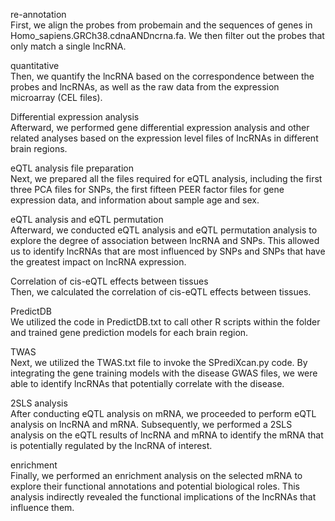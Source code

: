 re-annotation  
First, we align the probes from probemain and the sequences of genes in Homo_sapiens.GRCh38.cdnaANDncrna.fa. We then filter out the probes that only match a single lncRNA.  
  
quantitative  
Then, we quantify the lncRNA based on the correspondence between the probes and lncRNAs, as well as the raw data from the expression microarray (CEL files).  
  
Differential expression analysis  
Afterward, we performed gene differential expression analysis and other related analyses based on the expression level files of lncRNAs in different brain regions.  
  
eQTL analysis file preparation  
Next, we prepared all the files required for eQTL analysis, including the first three PCA files for SNPs, the first fifteen PEER factor files for gene expression data, and information about sample age and sex.
  
eQTL analysis and eQTL permutation  
Afterward, we conducted eQTL analysis and eQTL permutation analysis to explore the degree of association between lncRNA and SNPs. This allowed us to identify lncRNAs that are most influenced by SNPs and SNPs that have the greatest impact on lncRNA expression.  
  
Correlation of cis-eQTL effects between tissues  
Then, we calculated the correlation of cis-eQTL effects between tissues.  
  
PredictDB  
We utilized the code in PredictDB.txt to call other R scripts within the folder and trained gene prediction models for each brain region.  
  
TWAS  
Next, we utilized the TWAS.txt file to invoke the SPrediXcan.py code. By integrating the gene training models with the disease GWAS files, we were able to identify lncRNAs that potentially correlate with the disease.  
  
2SLS analysis  
After conducting eQTL analysis on mRNA, we proceeded to perform eQTL analysis on lncRNA and mRNA. Subsequently, we performed a 2SLS analysis on the eQTL results of lncRNA and mRNA to identify the mRNA that is potentially regulated by the lncRNA of interest.  
  
enrichment  
Finally, we performed an enrichment analysis on the selected mRNA to explore their functional annotations and potential biological roles. This analysis indirectly revealed the functional implications of the lncRNAs that influence them.  



